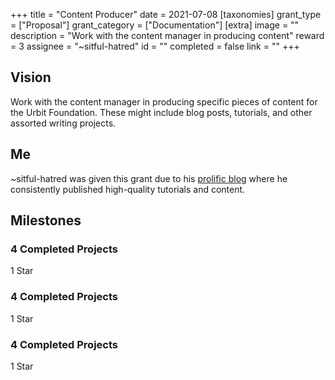 +++
title = "Content Producer"
date = 2021-07-08
[taxonomies]
grant_type = ["Proposal"]
grant_category = ["Documentation"]
[extra]
image = ""
description = "Work with the content manager in producing content"
reward = 3
assignee = "~sitful-hatred"
id = ""
completed = false
link = ""
+++

## Vision

Work with the content manager in producing specific pieces of content for the Urbit Foundation. These might include blog posts, tutorials, and other assorted writing projects.

## Me

~sitful-hatred was given this grant due to his [prolific blog](https://subject.network/posts/) where he consistently published high-quality tutorials and content.

## Milestones

### 4 Completed Projects

1 Star

### 4 Completed Projects

1 Star

### 4 Completed Projects

1 Star
